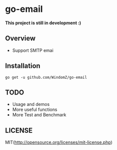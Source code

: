 # go-email

**This project is still in development :)**

## Overview

* Support SMTP emai

## Installation

```
go get -u github.com/WindomZ/go-email
```

## TODO

* Usage and demos
* More useful functions
* More Test and Benchmark

## LICENSE

MIT(http://opensource.org/licenses/mit-license.php)

